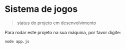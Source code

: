 # Sistema de jogos #

> status do projeto em desenvolvimento

Para rodar este projeto na sua máquina, por favor digite:

```
node app.js
```

